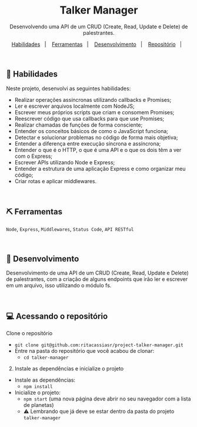 <h1 align="center"> Talker Manager</h1>

<p align="center">
Desenvolvendo uma API de um CRUD (Create, Read, Update e Delete) de palestrantes.
</p>

<p align="center">
  <a href="#-habilidades">Habilidades</a>&nbsp;&nbsp;&nbsp;|&nbsp;&nbsp;&nbsp;
  <a href="#-ferramentas">Ferramentas</a>&nbsp;&nbsp;&nbsp;|&nbsp;&nbsp;&nbsp;
  <a href="#-desenvolvimento">Desenvolvimento</a>&nbsp;&nbsp;&nbsp;|&nbsp;&nbsp;&nbsp;
  <a href="#-acessando-repositório">Repositório</a>&nbsp;&nbsp;&nbsp;|&nbsp;&nbsp;&nbsp;
</p>

<br>

## 🚀 Habilidades

Neste projeto, desenvolvi as seguintes habilidades:

- Realizar operações assíncronas utilizando callbacks e Promises;
- Ler e escrever arquivos localmente com NodeJS;
- Escrever meus próprios scripts que criam e consomem Promises;
- Reescrever código que usa callbacks para que use Promises;
- Realizar chamadas de funções de forma consciente;
- Entender os conceitos básicos de como o JavaScript funciona;
- Detectar e solucionar problemas no código de forma mais objetiva;
- Entender a diferença entre execução síncrona e assíncrona;
- Entender o que é o HTTP, o que é uma API e o que os dois têm a ver com o Express;
- Escrever APIs utilizando Node e Express;
- Entender a estrutura de uma aplicação Express e como organizar meu código;
- Criar rotas e aplicar middlewares.

<br>


## ⛏ Ferramentas

`Node`, `Express`, `Middlewares`, `Status Code`, `API RESTful`

<br>

## 🧶 Desenvolvimento

Desenvolvimento de uma API de um CRUD (Create, Read, Update e Delete) de palestrantes, com a criação de alguns endpoints que irão ler e escrever em um arquivo, isso utilizando o módulo fs.

<br>

## 💻 Acessando o repositório

Clone o repositório
  * `git clone git@github.com:ritacassiasr/project-talker-manager.git`
  * Entre na pasta do repositório que você acabou de clonar:
    * `cd talker-manager`

2. Instale as dependências e inicialize o projeto
  * Instale as dependências:
    * `npm install`
  * Inicialize o projeto:
    * `npm start` (uma nova página deve abrir no seu navegador com a lista de planetas)
    * ⚠️ Lembrando que já deve se estar dentro da pasta do projeto `talker-manager`



